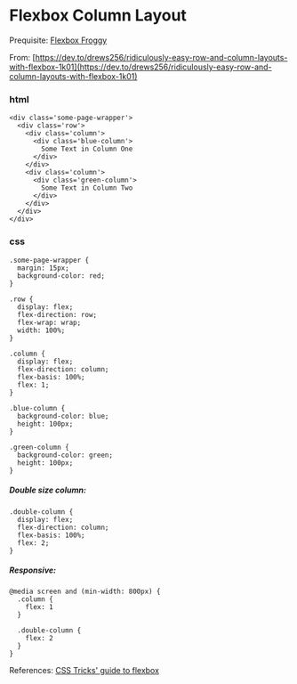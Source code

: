 # Flexbox Column Layout

Prequisite: [Flexbox Froggy](https://flexboxfroggy.com/)

From: [https://dev.to/drews256/ridiculously-easy-row-and-column-layouts-with-flexbox-1k01](https://dev.to/drews256/ridiculously-easy-row-and-column-layouts-with-flexbox-1k01)

### html

```
<div class='some-page-wrapper'>
  <div class='row'>
    <div class='column'>
      <div class='blue-column'>
        Some Text in Column One
      </div>
    </div>
    <div class='column'>
      <div class='green-column'>
        Some Text in Column Two
      </div>
    </div>
  </div>
</div>
```

### css
```
.some-page-wrapper {
  margin: 15px;
  background-color: red;
}

.row {
  display: flex;
  flex-direction: row;
  flex-wrap: wrap;
  width: 100%;
}

.column {
  display: flex;
  flex-direction: column;
  flex-basis: 100%;
  flex: 1;
}

.blue-column {
  background-color: blue;
  height: 100px;
}

.green-column {
  background-color: green;
  height: 100px;
}
```

##### Double size column:
```
.double-column {
  display: flex;
  flex-direction: column;
  flex-basis: 100%;
  flex: 2;
}
```

##### Responsive:
```
@media screen and (min-width: 800px) {
  .column {
    flex: 1
  }

  .double-column {
    flex: 2
  }
}
```

References: [CSS Tricks' guide to flexbox](https://css-tricks.com/snippets/css/a-guide-to-flexbox/)
